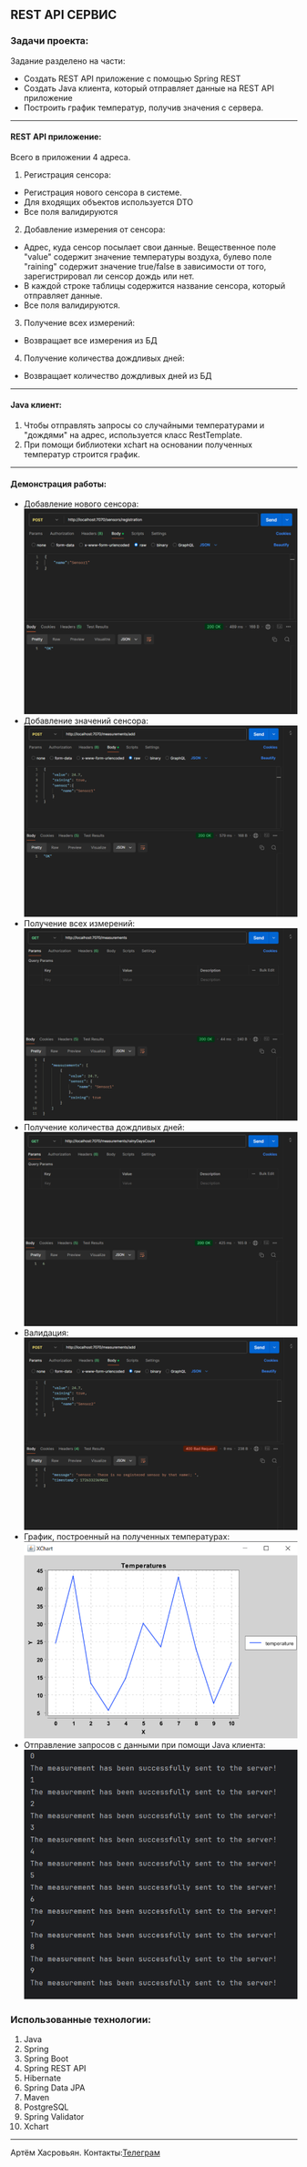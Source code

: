 **REST API СЕРВИС**
---
### Задачи проекта:
Задание разделено на части: 
+ Cоздать REST API приложение с помощью Spring REST
+ Создать Java клиента, который отправляет данные на
REST API приложение
+ Построить график температур, получив значения с сервера.
---
#### REST API приложение:
Всего в приложении 4 адреса.
1. Регистрация сенсора:
+ Регистрация нового сенсора в системе.
+ Для входящих объектов используется DTO
+ Все поля валидируются
2. Добавление измерения от сенсора:
+ Адрес, куда сенсор посылает свои данные. Вещественное поле "value" содержит значение температуры воздуха, булево поле "raining" содержит значение true/false в зависимости от того, зарегистрировал ли сенсор дождь или нет.
+ В каждой строке таблицы содержится название сенсора, который отправляет данные.
+ Все поля валидируются.
3. Получение всех измерений:
+ Возвращает все измерения из БД
4. Получение количества дождливых дней:
+ Возвращает количество дождливых дней из БД
---
#### Java клиент:
1. Чтобы отправлять запросы со
случайными температурами и "дождями" на адрес, используется класс RestTemplate.
2. При помощи библиотеки xchart на основании полученных температур строится график.
---
#### Демонстрация работы:
+ Добавление нового сенсора:
![фото](img/add_sensor.png)
+ Добавление значений сенсора:
![фото](img/add_measurement.png)
+ Получение всех измерений:
![фото](img/all_values.png)
+ Получение количества дождливых дней:
![фото](img/rainy.png)
+ Валидация:
![фото](img/error_sensor_name.png)
+ График, построенный на полученных температурах:
![фото](img/graf.png)
+ Отправление запросов с данными при помощи Java клиента:
![фото](img/zapros.png)
### Использованные технологии:
1. Java
2. Spring
3. Spring Boot
4. Spring REST API
5. Hibernate
6. Spring Data JPA
7. Maven
8. PostgreSQL
9. Spring Validator
10. Xchart
---
Артём Хасровьян.
Контакты:[Телеграм](https://t.me/mamin_biker) 
